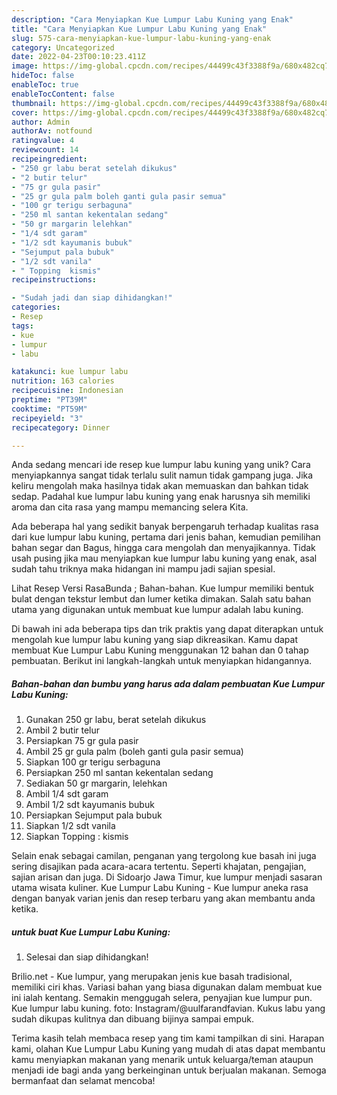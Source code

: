 ```yaml
---
description: "Cara Menyiapkan Kue Lumpur Labu Kuning yang Enak"
title: "Cara Menyiapkan Kue Lumpur Labu Kuning yang Enak"
slug: 575-cara-menyiapkan-kue-lumpur-labu-kuning-yang-enak
category: Uncategorized
date: 2022-04-23T00:10:23.411Z
image: https://img-global.cpcdn.com/recipes/44499c43f3388f9a/680x482cq70/kue-lumpur-labu-kuning-foto-resep-utama.jpg
hideToc: false
enableToc: true
enableTocContent: false
thumbnail: https://img-global.cpcdn.com/recipes/44499c43f3388f9a/680x482cq70/kue-lumpur-labu-kuning-foto-resep-utama.jpg
cover: https://img-global.cpcdn.com/recipes/44499c43f3388f9a/680x482cq70/kue-lumpur-labu-kuning-foto-resep-utama.jpg
author: Admin
authorAv: notfound
ratingvalue: 4
reviewcount: 14
recipeingredient:
- "250 gr labu berat setelah dikukus"
- "2 butir telur"
- "75 gr gula pasir"
- "25 gr gula palm boleh ganti gula pasir semua"
- "100 gr terigu serbaguna"
- "250 ml santan kekentalan sedang"
- "50 gr margarin lelehkan"
- "1/4 sdt garam"
- "1/2 sdt kayumanis bubuk"
- "Sejumput pala bubuk"
- "1/2 sdt vanila"
- " Topping  kismis"
recipeinstructions:

- "Sudah jadi dan siap dihidangkan!"
categories:
- Resep
tags:
- kue
- lumpur
- labu

katakunci: kue lumpur labu 
nutrition: 163 calories
recipecuisine: Indonesian
preptime: "PT39M"
cooktime: "PT59M"
recipeyield: "3"
recipecategory: Dinner

---
```





Anda sedang mencari ide resep kue lumpur labu kuning yang unik? Cara menyiapkannya sangat tidak terlalu sulit namun tidak gampang juga. Jika keliru mengolah maka hasilnya tidak akan memuaskan dan bahkan tidak sedap. Padahal kue lumpur labu kuning yang enak harusnya sih memiliki aroma dan cita rasa yang mampu memancing selera Kita.





Ada beberapa hal yang sedikit banyak berpengaruh terhadap kualitas rasa dari kue lumpur labu kuning, pertama dari jenis bahan, kemudian pemilihan bahan segar dan Bagus, hingga cara mengolah dan menyajikannya. Tidak usah pusing jika mau menyiapkan kue lumpur labu kuning yang enak,      asal sudah tahu triknya maka hidangan ini mampu jadi sajian spesial.














Lihat Resep Versi RasaBunda ; Bahan-bahan. Kue lumpur memiliki bentuk bulat dengan tekstur lembut dan lumer ketika dimakan. Salah satu bahan utama yang digunakan untuk membuat kue lumpur adalah labu kuning.






Di bawah ini ada beberapa tips dan trik praktis yang dapat diterapkan untuk mengolah kue lumpur labu kuning yang siap dikreasikan. Kamu dapat membuat Kue Lumpur Labu Kuning menggunakan 12 bahan dan 0 tahap pembuatan. Berikut ini langkah-langkah untuk menyiapkan hidangannya.

<!--inarticleads1-->

##### Bahan-bahan dan bumbu yang harus ada dalam pembuatan Kue Lumpur Labu Kuning:

1. Gunakan 250 gr labu, berat setelah dikukus
1. Ambil 2 butir telur
1. Persiapkan 75 gr gula pasir
1. Ambil 25 gr gula palm (boleh ganti gula pasir semua)
1. Siapkan 100 gr terigu serbaguna
1. Persiapkan 250 ml santan kekentalan sedang
1. Sediakan 50 gr margarin, lelehkan
1. Ambil 1/4 sdt garam
1. Ambil 1/2 sdt kayumanis bubuk
1. Persiapkan Sejumput pala bubuk
1. Siapkan 1/2 sdt vanila
1. Siapkan  Topping : kismis


Selain enak sebagai camilan, penganan yang tergolong kue basah ini juga sering disajikan pada acara-acara tertentu. Seperti khajatan, pengajian, sajian arisan dan juga. Di Sidoarjo Jawa Timur, kue lumpur menjadi sasaran utama wisata kuliner. Kue Lumpur Labu Kuning - Kue lumpur aneka rasa dengan banyak varian jenis dan resep terbaru yang akan membantu anda ketika. 

<!--inarticleads2-->

#####  untuk buat Kue Lumpur Labu Kuning:


1. Selesai dan siap dihidangkan!

Brilio.net - Kue lumpur, yang merupakan jenis kue basah tradisional, memiliki ciri khas. Variasi bahan yang biasa digunakan dalam membuat kue ini ialah kentang. Semakin menggugah selera, penyajian kue lumpur pun. Kue lumpur labu kuning. foto: Instagram/@uulfarandfavian. Kukus labu yang sudah dikupas kulitnya dan dibuang bijinya sampai empuk. 

Terima kasih telah membaca resep yang tim kami tampilkan di sini. Harapan kami, olahan Kue Lumpur Labu Kuning yang mudah di atas dapat membantu kamu menyiapkan makanan yang menarik untuk keluarga/teman ataupun menjadi ide bagi anda yang berkeinginan untuk berjualan makanan. Semoga bermanfaat dan selamat mencoba!
